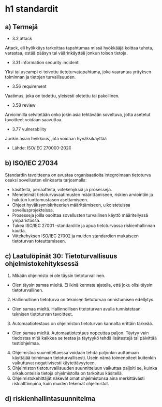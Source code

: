 # h1 standardit
## a) Termejä
* 3.2 attack

Attack, eli hyökkäys tarkoittaa tapahtumaa missä hyökkääjä koittaa tuhota, varastaa, estää pääsyn tai väärinkäyttää jonkun toisen tietoja.
* 3.31 information security incident

Yksi tai useampi ei toivottu tietoturvatapahtuma, joka vaarantaa yrityksen toiminnan ja tietojen turvallisuuden. 
* 3.56 requirement

Vaatimus, joka on todettu, yleisesti oletettu tai pakollinen.
* 3.58 review

Arvioinnilla selvitetään onko jokin asia tehtävään soveltuva, jotta asetetut tavoitteet voidaan saavuttaa. 

* 3.77 vulnerability

Jonkin asian heikkous, jota voidaan hyväksikäyttää

* Lähde: ISO/IEC 270000-2020

## b) ISO/IEC 27034
Standardin tavoitteena on avustaa organisaatioita integroimaan tietoturva osaksi sovellusten elinkaarta tarjoamalla:
* käsitteitä, periaatteita, viitekehyksiä ja prosesseja.
* Menetelmät tietoturvavaatimusten määrittämiseen, riskien arviointiin ja halutun luottamustason asettamiseen.
* Ohjeet hyväksymiskriteerien määrittämiseen, ulkoistetuissa sovellusprojekteissa.
* Prosesseja joilla osoittaa sovellusten turvallinen käyttö määritellyssä ympäristössä.
* Tukea ISO/IEC 27001 -standardille ja apua tietoturvassa riskienhallinnan kautta.
* Viitekehyksen ISO/IEC 27002 ja muiden standardien mukaiseen tietoturvan toteuttamiseen.

## c) Laatulöpinät 30: Tietoturvallisuus ohjelmistokehityksessä
1. Mikään ohjelmisto ei ole täysin tietoturvallinen.
* Olen täysin samaa mieltä. Ei ikinä kannata ajatella, että joku olisi täysin tietoturvallinen.
2. Hallinnollinen tietoturva on teknisen tietoturvan onnistumisen edellytys.
* Olen samaa mieltä. Hallinnollisen titetoturvan avulla tunnistetaan teknisen tietoturvan tavoitteet.
3. Automaatiotestaus on ohjelmiston tietoturvan kannalta erittäin tärkeää.
* Olen samaa mieltä. Automaatiotestaus nopeuttaa paljon. Täytyy vain tiedostaa mitä kaikkea se testaa ja täytyykö tehdä lisätestejä tai päivittää testiohjelmaa.
4. Ohjelmistoa suunniteltaessa voidaan tehdä paljonkin auttamaan käyttäjää toimimaan tietoturvallisesti. Usein nämä toimenpiteet kuitenkin vaikuttavat negatiivisesti käytettävyyteen.
5. Ohjelmiston tietoturvallisuuden suunnitteluun vaikuttaa paljolti se, kuinka arkaluonteisia tietoja ohjelmistolla on tarkoitus käsitellä.
6. Ohjelmistokehittäjät näkevät omat ohjelmistonsa aina merkittävästi riskialttiimpina, kuin muiden tekemät ohjelmistot.

## d) riskienhallintasuunnitelma













